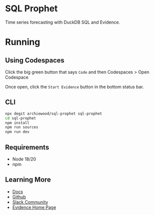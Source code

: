 # SQL Prophet

Time series forecasting with DuckDB SQL and Evidence.


# Running

## Using Codespaces

Click the big green button that says `Code` and then Codespaces > Open Codespace

Once open, click the `Start Evidence` button in the bottom status bar.

## CLI

```bash
npx degit archiewood/sql-prophet sql-prophet
cd sql-prophet
npm install 
npm run sources
npm run dev 
```

## Requirements
- Node 18/20
- npm

## Learning More

- [Docs](https://docs.evidence.dev/)
- [Github](https://github.com/evidence-dev/evidence)
- [Slack Community](https://slack.evidence.dev/)
- [Evidence Home Page](https://www.evidence.dev)
